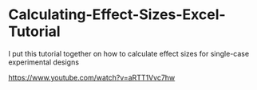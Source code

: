 # Calculating-Effect-Sizes-Excel-Tutorial
I put this tutorial together on how to calculate effect sizes for single-case experimental designs 

https://www.youtube.com/watch?v=aRTT1Vvc7hw
